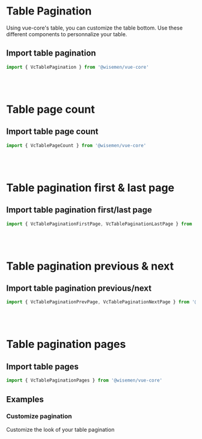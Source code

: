 # Table Pagination
Using vue-core's table, you can customize the table bottom. Use these different components to personnalize your table.

## Import table pagination

```ts
import { VcTablePagination } from '@wisemen/vue-core'
```

<!-- @include: ./table-pagination-meta.md -->

<br>
<br>

# Table page count

## Import table page count

```ts
import { VcTablePageCount } from '@wisemen/vue-core'
```

<!-- @include: ./table-page-count-meta.md -->

<br>
<br>

# Table pagination first & last page

## Import table pagination first/last page

```ts
import { VcTablePaginationFirstPage, VcTablePaginationLastPage } from '@wisemen/vue-core'
```

<!-- @include: ./table-pagination-first-page-meta.md -->
<!-- @include: ./table-pagination-last-page-meta.md -->

<br>
<br>

# Table pagination previous & next

## Import table pagination previous/next

```ts
import { VcTablePaginationPrevPage, VcTablePaginationNextPage } from '@wisemen/vue-core'
```

<!-- @include: ./table-pagination-prev-page-meta.md -->
<!-- @include: ./table-pagination-next-page-meta.md -->

<br>
<br>

# Table pagination pages

## Import table pages

```ts
import { VcTablePaginationPages } from '@wisemen/vue-core'
```

<!-- @include: ./table-pagination-pages-meta.md -->

## Examples

### Customize pagination
Customize the look of your table pagination

<ComponentPreview name="table-pagination/customize" />
